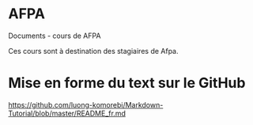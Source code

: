 # AFPA
Documents - cours de AFPA

Ces cours sont à destination des stagiaires de Afpa.

# Mise en forme du text sur le GitHub
https://github.com/luong-komorebi/Markdown-Tutorial/blob/master/README_fr.md


